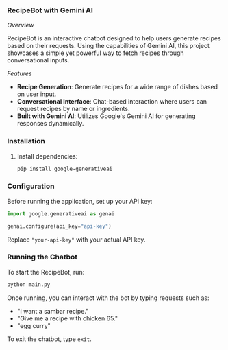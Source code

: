 ### RecipeBot with Gemini AI

_Overview_

RecipeBot is an interactive chatbot designed to help users generate recipes based on their requests. Using the capabilities of Gemini AI, this project showcases a simple yet powerful way to fetch recipes through conversational inputs.

_Features_

- **Recipe Generation**: Generate recipes for a wide range of dishes based on user input.
- **Conversational Interface**: Chat-based interaction where users can request recipes by name or ingredients.
- **Built with Gemini AI**: Utilizes Google's Gemini AI for generating responses dynamically.

### Installation


1. Install dependencies:
   ```bash
   pip install google-generativeai
   ```

### Configuration

Before running the application, set up your API key:

```python
import google.generativeai as genai

genai.configure(api_key="api-key")
```

Replace `"your-api-key"` with your actual API key.

### Running the Chatbot

To start the RecipeBot, run:

```bash
python main.py
```

Once running, you can interact with the bot by typing requests such as:

- "I want a sambar recipe."
- "Give me a recipe with chicken 65."
- "egg curry"

To exit the chatbot, type `exit`.
